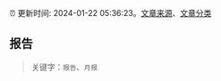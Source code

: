 :alarm_clock: 更新时间: 2024-01-22 05:36:23。[文章来源](/README.md)、[文章分类](/TAGS.md)

## 报告


> 关键字：`报告`、`月报`




